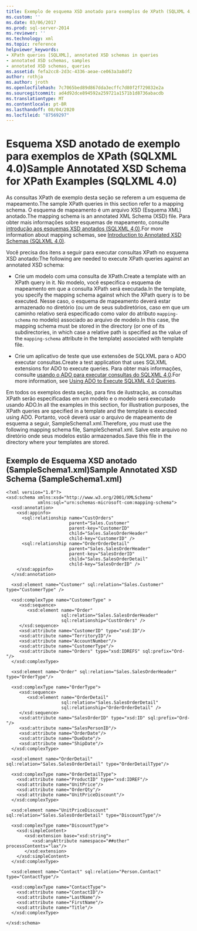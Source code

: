 ```yaml
---
title: Exemplo de esquema XSD anotado para exemplos de XPath (SQLXML 4,0) | Microsoft Docs
ms.custom: ''
ms.date: 03/06/2017
ms.prod: sql-server-2014
ms.reviewer: ''
ms.technology: xml
ms.topic: reference
helpviewer_keywords:
- XPath queries [SQLXML], annotated XSD schemas in queries
- annotated XSD schemas, samples
- annotated XSD schemas, queries
ms.assetid: fefa2cc8-2d3c-4336-aeae-ce063a3a8df2
author: rothja
ms.author: jroth
ms.openlocfilehash: 7c7065bed89d867dda3ecffc7d80f2f729832e2a
ms.sourcegitcommit: ad4d92dce894592a259721a1571b1d8736abacdb
ms.translationtype: MT
ms.contentlocale: pt-BR
ms.lasthandoff: 08/04/2020
ms.locfileid: "87569297"
---
```

# <a name="sample-annotated-xsd-schema-for-xpath-examples-sqlxml-40"></a><span data-ttu-id="3f9e7-102">Esquema XSD anotado de exemplo para exemplos de XPath (SQLXML 4.0)</span><span class="sxs-lookup"><span data-stu-id="3f9e7-102">Sample Annotated XSD Schema for XPath Examples (SQLXML 4.0)</span></span>
  <span data-ttu-id="3f9e7-103">As consultas XPath de exemplo desta seção se referem a um esquema de mapeamento.</span><span class="sxs-lookup"><span data-stu-id="3f9e7-103">The sample XPath queries in this section refer to a mapping schema.</span></span> <span data-ttu-id="3f9e7-104">O esquema de mapeamento é um arquivo XSD (Esquema XML) anotado.</span><span class="sxs-lookup"><span data-stu-id="3f9e7-104">The mapping schema is an annotated XML Schema (XSD) file.</span></span> <span data-ttu-id="3f9e7-105">Para obter mais informações sobre esquemas de mapeamento, consulte [introdução aos esquemas XSD anotados &#40;SQLXML 4,0&#41;](../../sqlxml/annotated-xsd-schemas/introduction-to-annotated-xsd-schemas-sqlxml-4-0.md).</span><span class="sxs-lookup"><span data-stu-id="3f9e7-105">For more information about mapping schemas, see [Introduction to Annotated XSD Schemas &#40;SQLXML 4.0&#41;](../../sqlxml/annotated-xsd-schemas/introduction-to-annotated-xsd-schemas-sqlxml-4-0.md).</span></span>  
  
 <span data-ttu-id="3f9e7-106">Você precisa dos itens a seguir para executar consultas XPath no esquema XSD anotado:</span><span class="sxs-lookup"><span data-stu-id="3f9e7-106">The following are needed to execute XPath queries against an annotated XSD schema:</span></span>  
  
-   <span data-ttu-id="3f9e7-107">Crie um modelo com uma consulta de XPath.</span><span class="sxs-lookup"><span data-stu-id="3f9e7-107">Create a template with an XPath query in it.</span></span> <span data-ttu-id="3f9e7-108">No modelo, você especifica o esquema de mapeamento em que a consulta XPath será executada.</span><span class="sxs-lookup"><span data-stu-id="3f9e7-108">In the template, you specify the mapping schema against which the XPath query is to be executed.</span></span> <span data-ttu-id="3f9e7-109">Nesse caso, o esquema de mapeamento deverá estar armazenado no diretório (ou um de seus subdiretórios, caso em que um caminho relativo será especificado como valor do atributo `mapping-schema` no modelo) associado ao arquivo de modelo.</span><span class="sxs-lookup"><span data-stu-id="3f9e7-109">In this case, the mapping schema must be stored in the directory (or one of its subdirectories, in which case a relative path is specified as the value of the `mapping-schema` attribute in the template) associated with template file.</span></span>  
  
-   <span data-ttu-id="3f9e7-110">Crie um aplicativo de teste que use extensões de SQLXML para o ADO executar consultas.</span><span class="sxs-lookup"><span data-stu-id="3f9e7-110">Create a test application that uses SQLXML extensions for ADO to execute queries.</span></span> <span data-ttu-id="3f9e7-111">Para obter mais informações, consulte [usando o ADO para executar consultas do SQLXML 4,0](../../sqlxml/using-ado-to-execute-sqlxml-4-0-queries.md).</span><span class="sxs-lookup"><span data-stu-id="3f9e7-111">For more information, see [Using ADO to Execute SQLXML 4.0 Queries](../../sqlxml/using-ado-to-execute-sqlxml-4-0-queries.md).</span></span>  
  
 <span data-ttu-id="3f9e7-112">Em todos os exemplos desta seção, para fins de ilustração, as consultas XPath serão especificadas em um modelo e o modelo será executado usando ADO.</span><span class="sxs-lookup"><span data-stu-id="3f9e7-112">In all the examples in this section, for illustration purposes, the XPath queries are specified in a template and the template is executed using ADO.</span></span> <span data-ttu-id="3f9e7-113">Portanto, você deverá usar o arquivo de mapeamento de esquema a seguir, SampleSchema1.xml.</span><span class="sxs-lookup"><span data-stu-id="3f9e7-113">Therefore, you must use the following mapping schema file, SampleSchema1.xml.</span></span> <span data-ttu-id="3f9e7-114">Salve este arquivo no diretório onde seus modelos estão armazenados.</span><span class="sxs-lookup"><span data-stu-id="3f9e7-114">Save this file in the directory where your templates are stored.</span></span>  
  
## <a name="sample-annotated-xsd-schema-sampleschema1xml"></a><span data-ttu-id="3f9e7-115">Exemplo de Esquema XSD anotado (SampleSchema1.xml)</span><span class="sxs-lookup"><span data-stu-id="3f9e7-115">Sample Annotated XSD Schema (SampleSchema1.xml)</span></span>  
  
```  
<?xml version="1.0"?>  
<xsd:schema xmlns:xsd="http://www.w3.org/2001/XMLSchema"  
            xmlns:sql="urn:schemas-microsoft-com:mapping-schema">  
  <xsd:annotation>  
    <xsd:appinfo>  
      <sql:relationship name="CustOrders"  
                        parent="Sales.Customer"  
                        parent-key="CustomerID"  
                        child="Sales.SalesOrderHeader"  
                        child-key="CustomerID" />  
      <sql:relationship name="OrderOrderDetail"  
                        parent="Sales.SalesOrderHeader"  
                        parent-key="SalesOrderID"  
                        child="Sales.SalesOrderDetail"  
                        child-key="SalesOrderID" />  
    </xsd:appinfo>  
  </xsd:annotation>  
  
  <xsd:element name="Customer" sql:relation="Sales.Customer" type="CustomerType" />  
  
  <xsd:complexType name="CustomerType" >  
     <xsd:sequence>  
        <xsd:element name="Order"   
                     sql:relation="Sales.SalesOrderHeader"  
                     sql:relationship="CustOrders" />  
     </xsd:sequence>  
     <xsd:attribute name="CustomerID" type="xsd:ID"/>  
     <xsd:attribute name="TerritoryID"/>  
     <xsd:attribute name="AccountNumber"/>  
     <xsd:attribute name="CustomerType"/>  
     <xsd:attribute name="Orders" type="xsd:IDREFS" sql:prefix="Ord-"/>  
  </xsd:complexType>  
  
  <xsd:element name="Order" sql:relation="Sales.SalesOrderHeader" type="OrderType"/>  
  
  <xsd:complexType name="OrderType">  
     <xsd:sequence>  
        <xsd:element name="OrderDetail"   
                     sql:relation="Sales.SalesOrderDetail"  
                     sql:relationship="OrderOrderDetail" />  
     </xsd:sequence>  
     <xsd:attribute name="SalesOrderID" type="xsd:ID" sql:prefix="Ord-"/>  
     <xsd:attribute name="SalesPersonID"/>  
     <xsd:attribute name="OrderDate"/>  
     <xsd:attribute name="DueDate"/>  
     <xsd:attribute name="ShipDate"/>  
  </xsd:complexType>  
  
  <xsd:element name="OrderDetail" sql:relation="Sales.SalesOrderDetail" type="OrderDetailType"/>  
  
  <xsd:complexType name="OrderDetailType">  
    <xsd:attribute name="ProductID" type="xsd:IDREF"/>  
    <xsd:attribute name="UnitPrice"/>  
    <xsd:attribute name="OrderQty"/>  
    <xsd:attribute name="UnitPriceDiscount"/>  
  </xsd:complexType>  
  
  <xsd:element name="UnitPriceDiscount" sql:relation="Sales.SalesOrderDetail" type="DiscountType"/>  
  
  <xsd:complexType name="DiscountType">  
    <xsd:simpleContent>  
       <xsd:extension base="xsd:string">  
          <xsd:anyAttribute namespace="##other" processContents="lax"/>  
       </xsd:extension>  
    </xsd:simpleContent>  
  </xsd:complexType>  
  
  <xsd:element name="Contact" sql:relation="Person.Contact" type="ContactType"/>  
  
  <xsd:complexType name="ContactType">  
    <xsd:attribute name="ContactID"/>  
    <xsd:attribute name="LastName"/>  
    <xsd:attribute name="FirstName"/>  
    <xsd:attribute name="Title"/>  
  </xsd:complexType>  
  
</xsd:schema>  
```  
  
  
